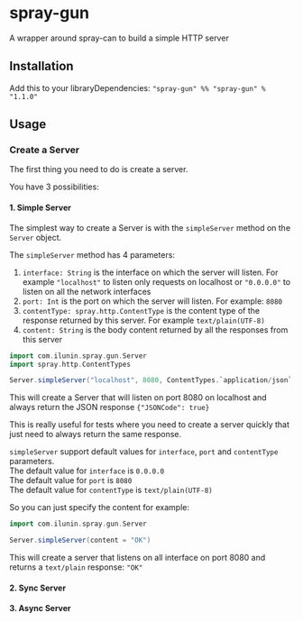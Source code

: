 # spray-gun
A wrapper around spray-can to build a simple HTTP server

## Installation
Add this to your libraryDependencies:
`"spray-gun" %% "spray-gun" % "1.1.0"`

## Usage

### Create a Server
The first thing you need to do is create a server.

You have 3 possibilities:

#### 1. Simple Server
The simplest way to create a Server is with the `simpleServer` method on the `Server` object.

The `simpleServer` method has 4 parameters:  
1. `interface: String` is the interface on which the server will listen. For example `"localhost"` to listen only requests on localhost or `"0.0.0.0"` to listen on all the network interfaces  
2. `port: Int` is the port on which the server will listen. For example: `8080`  
3. `contentType: spray.http.ContentType` is the content type of the response returned by this server. For example `text/plain(UTF-8)`  
4. `content: String` is the body content returned by all the responses from this server  

```scala
import com.ilunin.spray.gun.Server
import spray.http.ContentTypes

Server.simpleServer("localhost", 8080, ContentTypes.`application/json`, """{"JSONCode": true}""")
```
This will create a Server that will listen on port 8080 on localhost and always return the JSON response `{"JSONCode": true}`

This is really useful for tests where you need to create a server quickly that just need to always return the same response.

`simpleServer` support default values for `interface`, `port` and `contentType` parameters.  
The default value for `interface` is `0.0.0.0`  
The default value for `port` is `8080`  
The default value for `contentType` is `text/plain(UTF-8)`    

So you can just specify the content for example:

```scala
import com.ilunin.spray.gun.Server

Server.simpleServer(content = "OK")
```

This will create a server that listens on all interface on port 8080 and returns a `text/plain` response: `"OK"`


#### 2. Sync Server

#### 3. Async Server
